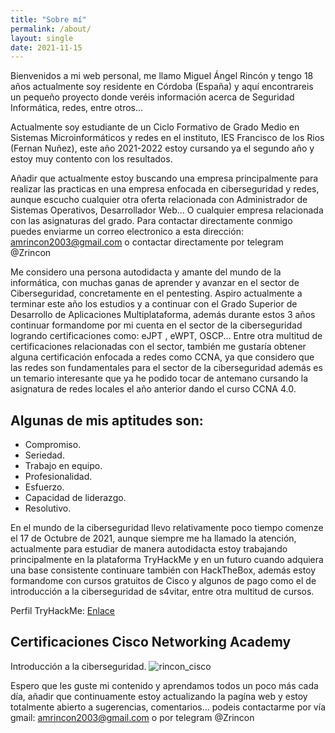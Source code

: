 ```yaml
---
title: "Sobre mí"
permalink: /about/
layout: single
date: 2021-11-15
---
```

Bienvenidos a mi web personal, me llamo Miguel Ángel Rincón y tengo 18 años actualmente soy residente en Córdoba (España) y aquí encontrareis un pequeño proyecto donde veréis información acerca de Seguridad Informática, redes, entre otros...

Actualmente soy estudiante de un Ciclo Formativo de Grado Medio en Sistemas Microinformáticos y redes en el instituto, IES Francisco de los Rios (Fernan Nuñez), este año 2021-2022 estoy cursando ya el segundo año y estoy muy contento con los resultados.

Añadir que actualmente estoy buscando una empresa principalmente para realizar las practicas en una empresa enfocada en ciberseguridad y redes, aunque escucho cualquier otra oferta relacionada con Administrador de Sistemas Operativos, Desarrollador Web... O cualquier empresa relacionada con las asignaturas del grado. Para contactar directamente conmigo puedes enviarme un correo electronico a esta dirección: amrincon2003@gmail.com o contactar directamente por telegram @Zrincon

Me considero una persona autodidacta y amante del mundo de la informática, con muchas ganas de aprender y avanzar en el sector de Ciberseguridad, concretamente en el pentesting. Aspiro actualmente a terminar este año los estudios y a continuar con el Grado Superior de Desarrollo de Aplicaciones Multiplataforma, además durante estos 3 años continuar formandome por mi cuenta en el sector de la ciberseguridad logrando certificaciones como: eJPT , eWPT, OSCP... Entre otra multitud de certificaciones relacionadas con el sector, también me gustaría obtener alguna certificación enfocada a redes como CCNA, ya que considero que las redes son fundamentales para el sector de la ciberseguridad además es un temario interesante que ya he podido tocar de antemano cursando la asignatura de redes locales el año anterior dando el curso CCNA 4.0.

## Algunas de mis aptitudes son:

- Compromiso.
- Seriedad.
- Trabajo en equipo.
- Profesionalidad.
- Esfuerzo.
- Capacidad de liderazgo.
- Resolutivo.

En el mundo de la ciberseguridad llevo relativamente poco tiempo comenze el 17 de Octubre de 2021, aunque siempre me ha llamado la atención, actualmente para estudiar de manera autodidacta estoy trabajando principalmente en la plataforma TryHackMe y en un futuro cuando adquiera una base consistente continuare también con HackTheBox, además estoy formandome con cursos gratuitos de Cisco y algunos de pago como el de introducción a la ciberseguridad de s4vitar, entre otra multitud de cursos.

Perfil TryHackMe: [Enlace](https://tryhackme.com/p/rincon)

## Certificaciones Cisco Networking Academy

Introducción a la ciberseguridad.
![rincon_cisco](cisco1.png)

Espero que les guste mi contenido y aprendamos todos un poco más cada día, añadir que continuamente estoy actualizando la pagína web y estoy totalmente abierto a sugerencias, comentarios... podeis contactarme por vía gmail: amrincon2003@gmail.com o por telegram @Zrincon
